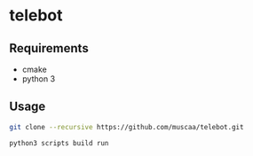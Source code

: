# telebot

## Requirements

- cmake
- python 3

## Usage

```bash
git clone --recursive https://github.com/muscaa/telebot.git
```

```bash
python3 scripts build run
```
